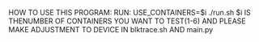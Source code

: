 HOW TO USE THIS PROGRAM:
RUN: USE_CONTAINERS=$i ./run.sh
$i IS THENUMBER OF CONTAINERS YOU WANT TO TEST(1-6)
AND PLEASE MAKE ADJUSTMENT TO DEVICE IN blktrace.sh AND main.py

